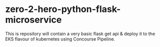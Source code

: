 # zero-2-hero-python-flask-microservice
This is repository will contain a very basic flask get api &amp; deploy it to the EKS flavour of kubernetes using Concourse Pipeline.
